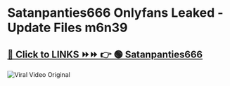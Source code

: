 
 # Satanpanties666 Onlyfans Leaked - Update Files m6n39

## <h2><a href="https://clipsfans.com/Satanpanties666&ref=git">🔗 Click to LINKS ⏩⏩ 👉 🟢 Satanpanties666 </a></h2>

<a href="https://clipsfans.com/Satanpanties666&ref=git" rel="nofollow" data-target="animated-image.originalLink"><img src="https://i.ibb.co.com/xMMVF88/686577567.gif" alt="Viral Video Original" style="max-width: 100%; display: inline-block;" data-target="animated-image.originalImage"></a>

